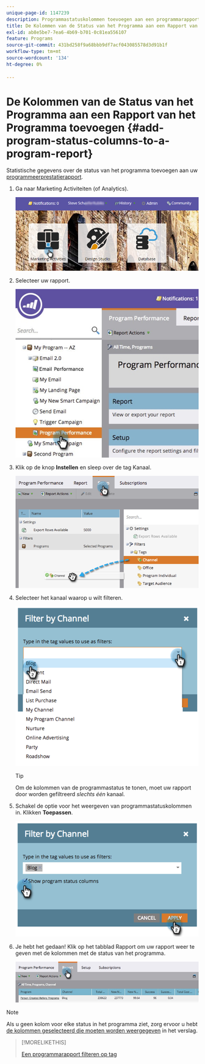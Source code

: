 ```yaml
---
unique-page-id: 1147239
description: Programmastatuskolommen toevoegen aan een programmarapport - Marketo Docs - Productdocumentatie
title: De Kolommen van de Status van het Programma aan een Rapport van het Programma toevoegen
exl-id: ab8e5be7-7ea6-4b69-b701-0c81ea556107
feature: Programs
source-git-commit: 431bd258f9a68bbb9df7acf043085578d3d91b1f
workflow-type: tm+mt
source-wordcount: '134'
ht-degree: 0%

---
```


# De Kolommen van de Status van het Programma aan een Rapport van het Programma toevoegen {#add-program-status-columns-to-a-program-report}

Statistische gegevens over de status van het programma toevoegen aan uw [programmeerprestatierapport](/help/marketo/product-docs/core-marketo-concepts/programs/program-performance-report/create-a-program-performance-report.md).

1. Ga naar Marketing Activiteiten (of Analytics).

   ![](assets/login-marketing-activities-2.png)

1. Selecteer uw rapport.

   ![](assets/emailperformance.jpg)

1. Klik op de knop **Instellen** en sleep over de tag Kanaal.

   ![](assets/image2014-9-23-16-3a26-3a38.png)

1. Selecteer het kanaal waarop u wilt filteren.

   ![](assets/image2014-9-23-16-3a26-3a48.png)

   >[!TIP]
   >
   >Om de kolommen van de programmastatus te tonen, moet uw rapport door worden gefiltreerd _slechts één_ kanaal.

1. Schakel de optie voor het weergeven van programmastatuskolommen in. Klikken **Toepassen**.

   ![](assets/image2014-9-23-16-3a26-3a53.png)

1. Je hebt het gedaan! Klik op het tabblad Rapport om uw rapport weer te geven met de kolommen met de status van het programma.

   ![](assets/programreport.jpg)

>[!NOTE]
>
>Als u geen kolom voor elke status in het programma ziet, zorg ervoor u hebt [de kolommen geselecteerd die moeten worden weergegeven](/help/marketo/product-docs/reporting/basic-reporting/editing-reports/select-report-columns.md) in het verslag.

>[!MORELIKETHIS]
>
>[Een programmarapport filteren op tag](/help/marketo/product-docs/core-marketo-concepts/programs/program-performance-report/filter-a-program-report-by-tag.md)
